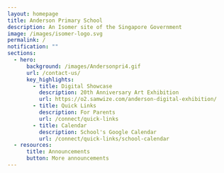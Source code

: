 ```yaml
---
layout: homepage
title: Anderson Primary School
description: An Isomer site of the Singapore Government
image: /images/isomer-logo.svg
permalink: /
notification: ""
sections:
  - hero:
      background: /images/Andersonpri4.gif
      url: /contact-us/
      key_highlights:
        - title: Digital Showcase
          description: 20th Anniversary Art Exhibition
          url: https://o2.samwize.com/anderson-digital-exhibition/
        - title: Quick Links
          description: For Parents
          url: /connect/quick-links
        - title: Calendar
          description: School's Google Calendar
          url: /connect/quick-links/school-calendar
  - resources:
      title: Announcements
      button: More announcements
---
```

